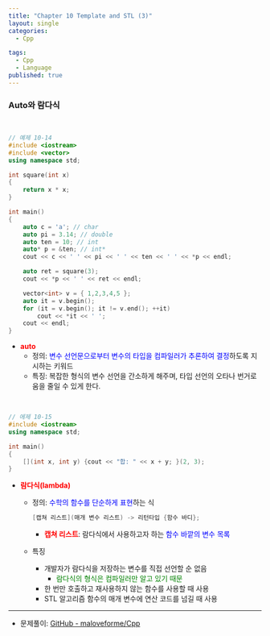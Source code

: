 ```yaml
---
title: "Chapter 10 Template and STL (3)"
layout: single
categories:
  - Cpp

tags:
  - Cpp
  - Language
published: true
---
```


### Auto와 람다식

<br>

```cpp
// 예제 10-14
#include <iostream>
#include <vector>
using namespace std;

int square(int x)
{
	return x * x;
}

int main()
{
	auto c = 'a'; // char
	auto pi = 3.14; // double
	auto ten = 10; // int
	auto* p = &ten; // int*
	cout << c << ' ' << pi << ' ' << ten << ' ' << *p << endl;

	auto ret = square(3);
	cout << *p << ' ' << ret << endl;

	vector<int> v = { 1,2,3,4,5 };
	auto it = v.begin();
	for (it = v.begin(); it != v.end(); ++it)
		cout << *it << ' ';
	cout << endl;
}
```

- <span style = "color:red">**auto**</span>
  - 정의: <span style = "color:blue">변수 선언문으로부터 변수의 타입을 컴파일러가 추론하여 결정</span>하도록 지시하는 키워드
  - 특징: 복잡한 형식의 변수 선언을 간소하게 해주며, 타입 선언의 오타나 번거로움을 줄일 수 있게 한다.

<br>

```cpp
// 에제 10-15
#include <iostream>
using namespace std;

int main()
{
    [](int x, int y) {cout << "합: " << x + y; }(2, 3);
}
```

- <span style = "color:red">**람다식(lambda)**</span>

  - 정의: <span style = "color:blue">수학의 함수를 단순하게 표현</span>하는 식

    ```cpp
    [캡쳐 리스트](매개 변수 리스트) -> 리턴타입 {함수 바디};
    ```

    - <span style = "color:red">**캡쳐 리스트**</span>: 람다식에서 사용하고자 하는 <span style = "color:blue">함수 바깥의 변수 목록</span>

  - 특징
    - 개발자가 람다식을 저장하는 변수를 직접 선언할 순 없음
      - <span style = "color:green">람다식의 형식은 컴파일러만 알고 있기 때문</span>
    - 한 번만 호출하고 재사용하지 않는 함수를 사용할 때 사용
    - STL 알고리즘 함수의 매개 변수에 연산 코드를 넘길 때 사용

---

- 문제풀이: [GitHub - maloveforme/Cpp](https://github.com/maloveforme/Cpp)
